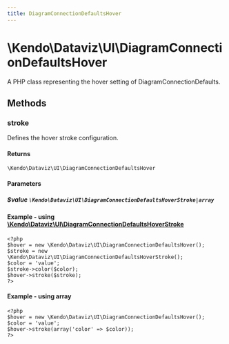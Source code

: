 ```yaml
---
title: DiagramConnectionDefaultsHover
---
```


# \Kendo\Dataviz\UI\DiagramConnectionDefaultsHover

A PHP class representing the hover setting of DiagramConnectionDefaults.


## Methods

### stroke

Defines the hover stroke configuration.

#### Returns
`\Kendo\Dataviz\UI\DiagramConnectionDefaultsHover`

#### Parameters

##### $value `\Kendo\Dataviz\UI\DiagramConnectionDefaultsHoverStroke|array`


#### Example - using [\Kendo\Dataviz\UI\DiagramConnectionDefaultsHoverStroke](/api/wrappers/php/Kendo/Dataviz/UI/DiagramConnectionDefaultsHoverStroke)
    <?php
    $hover = new \Kendo\Dataviz\UI\DiagramConnectionDefaultsHover();
    $stroke = new \Kendo\Dataviz\UI\DiagramConnectionDefaultsHoverStroke();
    $color = 'value';
    $stroke->color($color);
    $hover->stroke($stroke);
    ?>

#### Example - using array

    <?php
    $hover = new \Kendo\Dataviz\UI\DiagramConnectionDefaultsHover();
    $color = 'value';
    $hover->stroke(array('color' => $color));
    ?>

